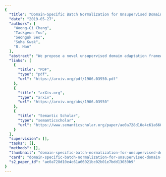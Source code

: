 ```yaml
---
{
  "title": "Domain-Specific Batch Normalization for Unsupervised Domain Adaptation",
  "date": "2019-05-27",
  "authors": [
    "Woong-Gi Chang",
    "Tackgeun You",
    "Seonguk Seo",
    "Suha Kwak",
    "B. Han"
  ],
  "abstract": "We propose a novel unsupervised domain adaptation framework based on domain-specific batch normalization in deep neural networks. We aim to adapt to both domains by specializing batch normalization layers in convolutional neural networks while allowing them to share all other model parameters, which is realized by a two-stage algorithm. In the first stage, we estimate pseudo-labels for the examples in the target domain using an external unsupervised domain adaptation algorithm---for example, MSTN or CPUA---integrating the proposed domain-specific batch normalization. The second stage learns the final models using a multi-task classification loss for the source and target domains. Note that the two domains have separate batch normalization layers in both stages. Our framework can be easily incorporated into the domain adaptation techniques based on deep neural networks with batch normalization layers. We also present that our approach can be extended to the problem with multiple source domains. The proposed algorithm is evaluated on multiple benchmark datasets and achieves the state-of-the-art accuracy in the standard setting and the multi-source domain adaption scenario.",
  "links": [
    {
      "title": "PDF",
      "type": "pdf",
      "url": "https://arxiv.org/pdf/1906.03950.pdf"
    },
    {
      "title": "arXiv.org",
      "type": "arxiv",
      "url": "https://arxiv.org/abs/1906.03950"
    },
    {
      "title": "Semantic Scholar",
      "type": "semanticscholar",
      "url": "https://www.semanticscholar.org/paper/ae0a728d10e4c61a66021bc02b01e7bdd13030b9"
    }
  ],
  "supervision": [],
  "tasks": [],
  "methods": [],
  "thumbnail": "domain-specific-batch-normalization-for-unsupervised-domain-adaptation-thumb.jpg",
  "card": "domain-specific-batch-normalization-for-unsupervised-domain-adaptation-card.jpg",
  "s2_paper_id": "ae0a728d10e4c61a66021bc02b01e7bdd13030b9"
}
---
```


